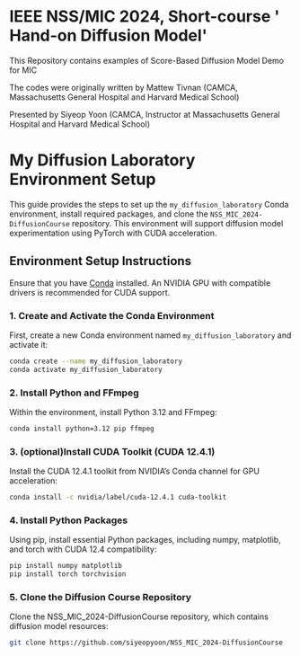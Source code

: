 # IEEE NSS/MIC 2024, Short-course ' Hand-on Diffusion Model' 
This Repository contains examples of Score-Based Diffusion Model Demo for MIC

The codes were originally written by Mattew Tivnan (CAMCA, Massachusetts General Hospital and Harvard Medical School)


Presented by Siyeop Yoon (CAMCA, Instructor at Massachusetts General Hospital and Harvard Medical School)
 

# My Diffusion Laboratory Environment Setup

This guide provides the steps to set up the `my_diffusion_laboratory` Conda environment, install required packages, and clone the `NSS_MIC_2024-DiffusionCourse` repository. This environment will support diffusion model experimentation using PyTorch with CUDA acceleration.

## Environment Setup Instructions

Ensure that you have [Conda](https://docs.conda.io/projects/conda/en/latest/user-guide/install/) installed. An NVIDIA GPU with compatible drivers is recommended for CUDA support.


### 1. Create and Activate the Conda Environment

First, create a new Conda environment named `my_diffusion_laboratory` and activate it:
```bash
conda create --name my_diffusion_laboratory
conda activate my_diffusion_laboratory
```

### 2. Install Python and FFmpeg

Within the environment, install Python 3.12 and FFmpeg:

```bash
conda install python=3.12 pip ffmpeg
```

### 3. (optional)Install CUDA Toolkit (CUDA 12.4.1)

Install the CUDA 12.4.1 toolkit from NVIDIA’s Conda channel for GPU acceleration:

```bash
conda install -c nvidia/label/cuda-12.4.1 cuda-toolkit
```




### 4. Install Python Packages

Using pip, install essential Python packages, including numpy, matplotlib, and torch with CUDA 12.4 compatibility:

```bash
pip install numpy matplotlib
pip install torch torchvision
```



### 5. Clone the Diffusion Course Repository

Clone the NSS_MIC_2024-DiffusionCourse repository, which contains diffusion model resources:

```bash
git clone https://github.com/siyeopyoon/NSS_MIC_2024-DiffusionCourse
```


